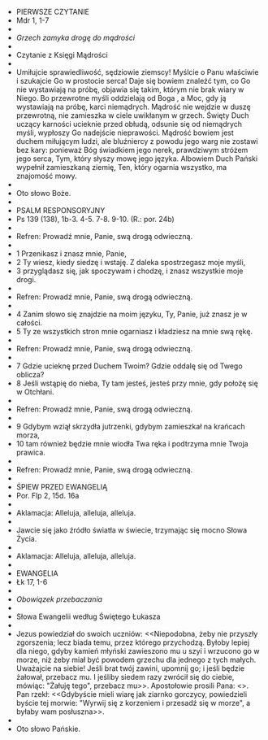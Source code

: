 - PIERWSZE CZYTANIE
- Mdr 1, 1-7
-
- *Grzech zamyka drogę do mądrości*
-
- Czytanie z Księgi Mądrości
-
- Umiłujcie sprawiedliwość, sędziowie ziemscy! Myślcie o Panu właściwie i szukajcie Go w prostocie serca! Daje się bowiem znaleźć tym, co Go nie wystawiają na próbę, objawia się takim, którym nie brak wiary w Niego. Bo przewrotne myśli oddzielają od Boga , a Moc, gdy ją wystawiają na próbę, karci niemądrych. Mądrość nie wejdzie w duszę przewrotną, nie zamieszka w ciele uwikłanym w grzech. Święty Duch uczący karności ucieknie przed obłudą, odsunie się od niemądrych myśli, wypłoszy Go nadejście nieprawości.
  Mądrość bowiem jest duchem miłującym ludzi, ale bluźniercy z powodu jego warg nie zostawi bez kary: ponieważ Bóg świadkiem jego nerek, prawdziwym stróżem jego serca, Tym, który słyszy mowę jego języka. Albowiem Duch Pański wypełnił zamieszkaną ziemię, Ten, który ogarnia wszystko, ma znajomość mowy.
-
- Oto słowo Boże.
-
- PSALM RESPONSORYJNY
- Ps 139 (138), 1b-3. 4-5. 7-8. 9-10. (R.: por. 24b)
-
- Refren: Prowadź mnie, Panie, swą drogą odwieczną.
-
- 1 Przenikasz i znasz mnie, Panie,
- 2 Ty wiesz, kiedy siedzę i wstaję.
  Z daleka spostrzegasz moje myśli,
- 3 przyglądasz się, jak spoczywam i chodzę,
  i znasz wszystkie moje drogi.
-
- Refren: Prowadź mnie, Panie, swą drogą odwieczną.
-
- 4 Zanim słowo się znajdzie na moim języku,
  Ty, Panie, już znasz je w całości.
- 5 Ty ze wszystkich stron mnie ogarniasz
  i kładziesz na mnie swą rękę.
-
- Refren: Prowadź mnie, Panie, swą drogą odwieczną.
-
- 7 Gdzie ucieknę przed Duchem Twoim?
  Gdzie oddalę się od Twego oblicza?
- 8 Jeśli wstąpię do nieba, Ty tam jesteś,
  jesteś przy mnie, gdy położę się w Otchłani.
-
- Refren: Prowadź mnie, Panie, swą drogą odwieczną.
-
- 9 Gdybym wziął skrzydła jutrzenki,
  gdybym zamieszkał na krańcach morza,
- 10 tam również będzie mnie wiodła Twa ręka
  i podtrzyma mnie Twoja prawica.
-
- Refren: Prowadź mnie, Panie, swą drogą odwieczną.
-
- ŚPIEW PRZED EWANGELIĄ
- Por. Flp 2, 15d. 16a
-
- Aklamacja: Alleluja, alleluja, alleluja.
-
- Jawcie się jako źródło światła w świecie,
  trzymając się mocno Słowa Życia.
-
- Aklamacja: Alleluja, alleluja, alleluja.
-
- EWANGELIA
- Łk 17, 1-6
-
- *Obowiązek przebaczania*
-
- Słowa Ewangelii według Świętego Łukasza
-
- Jezus powiedział do swoich uczniów:
  <<Niepodobna, żeby nie przyszły zgorszenia; lecz biada temu, przez którego przychodzą. Byłoby lepiej dla niego, gdyby kamień młyński zawieszono mu u szyi i wrzucono go w morze, niż żeby miał być powodem grzechu dla jednego z tych małych. Uważajcie na siebie!
  Jeśli brat twój zawini, upomnij go; i jeśli będzie żałował, przebacz mu. I jeśliby siedem razy zwrócił się do ciebie, mówiąc: "Żałuję tego", przebacz mu>>.
  Apostołowie prosili Pana: <<Dodaj nam wiary>>. Pan rzekł: <<Gdybyście mieli wiarę jak ziarnko gorczycy, powiedzieli byście tej morwie: "Wyrwij się z korzeniem i przesadź się w morze", a byłaby wam posłuszna>>.
-
- Oto słowo Pańskie.